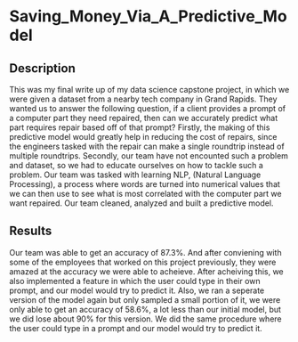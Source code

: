 # Saving_Money_Via_A_Predictive_Model
## Description
This was my final write up of my data science capstone project, in which we were given a dataset from a nearby tech company in Grand Rapids. They wanted us to answer the following question, if a client provides a prompt of a computer part they need repaired, then can we accurately predict what part requires repair based off of that prompt? Firstly, the making of this predictive model would greatly help in reducing the cost of repairs, since the engineers tasked with the repair can make a single roundtrip instead of multiple roundtrips. Secondly, our team have not encounted such a problem and dataset, so we had to educate ourselves on how to tackle such a problem. Our team was tasked with learning NLP, (Natural Language Processing), a process where words are turned into numerical values that we can then use to see what is most correlated with the computer part we want repaired. Our team cleaned, analyzed and built a predictive model.
## Results
Our team was able to get an accuracy of 87.3%. And after conviening with some of the employees that worked on this project previously, they were amazed at the accuracy we were able to acheieve. After acheiving this, we also implemented a feature in which the user could type in their own prompt, and our model would try to predict it. Also, we ran a seperate version of the model again but only sampled a small portion of it, we were only able to get an accuracy of 58.6%, a lot less than our initial model, but we did lose about 90% for this version. We did the same procedure where the user could type in a prompt and our model would try to predict it. 

